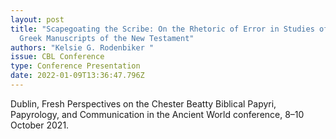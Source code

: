 ```yaml
---
layout: post
title: "Scapegoating the Scribe: On the Rhetoric of Error in Studies of Ancient
  Greek Manuscripts of the New Testament"
authors: "Kelsie G. Rodenbiker "
issue: CBL Conference
type: Conference Presentation
date: 2022-01-09T13:36:47.796Z
---
```

Dublin, Fresh Perspectives on the Chester Beatty Biblical Papyri, Papyrology, and Communication in the Ancient World conference, 8–10 October 2021.